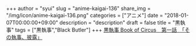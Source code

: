 +++
author = "syui"
slug = "anime-kaigai-136"
share_img = "/img/icon/anime-kaigai-136.png"
categories = ["アニメ"]
date = "2018-01-07T00:00:00+09:00"
description = "description"
draft = false
title = "黒執事"
tags = ["黒執事","Black Butler"]
+++
<a href="http://aniyaku.blog.jp/archives/9934600.html" rel="nofollow" target="_blank" title="黒執事 Book of Circus　第一話　「その執事、披露」">黒執事 Book of Circus　第一話　「その執事、披露」</a>
